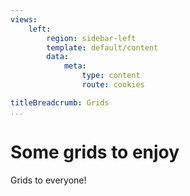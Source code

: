 ```yaml
---
views:
    left:
        region: sidebar-left
        template: default/content
        data:
            meta:
                type: content
                route: cookies

titleBreadcrumb: Grids
...
```

Some grids to enjoy
===============================

Grids to everyone!
